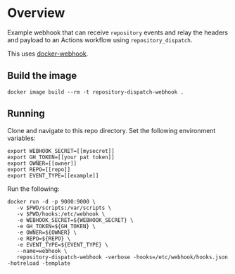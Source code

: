 # Overview

Example webhook that can receive `repository` events and relay the headers and payload to an Actions workflow using `repository_dispatch`.

This uses [docker-webhook](https://github.com/almir/docker-webhook). 


## Build the image

```
docker image build --rm -t repository-dispatch-webhook . 
```

## Running

Clone and navigate to this repo directory. Set the following environment variables:

```
export WEBHOOK_SECRET=[[mysecret]]
export GH_TOKEN=[[your pat token]]
export OWNER=[[owner]]
export REPO=[[repo]]
export EVENT_TYPE=[[example]]
```

Run the following:
```
docker run -d -p 9000:9000 \
   -v $PWD/scripts:/var/scripts \
   -v $PWD/hooks:/etc/webhook \
   -e WEBHOOK_SECRET=${WEBHOOK_SECRET} \
   -e GH_TOKEN=${GH_TOKEN} \
   -e OWNER=${OWNER} \
   -e REPO=${REPO} \
   -e EVENT_TYPE=${EVENT_TYPE} \
   --name=webhook \
   repository-dispatch-webhook -verbose -hooks=/etc/webhook/hooks.json -hotreload -template
```